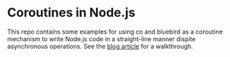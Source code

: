 # Coroutines in Node.js

This repo contains some examples for using co and bluebird as a coroutine mechanism to write Node.js code in a straight-line manner dispite asynchronous operations. See the [blog article](http://tobyho.com/2015/12/27/promise-based-coroutines-in-nodejs/) for a walkthrough.